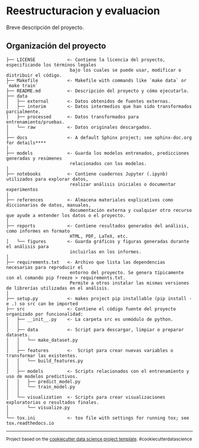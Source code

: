 Reestructuracion y evaluacion
==============================

Breve descripción del proyecto.

Organización del proyecto
------------

    ├── LICENSE            <- Contiene la licencia del proyecto, especificando los términos legales 
                            bajo los cuales se puede usar, modificar o distribuir el código.
    ├── Makefile           <- Makefile with commands like `make data` or `make train`
    ├── README.md          <- Descripción del proyecto y cómo ejecutarlo.
    ├── data
    │   ├── external       <- Datos obtenidos de fuentes externas.
    │   ├── interim        <- Datos intermedios que han sido transformados parcialmente.
    │   ├── processed      <- Datos transformados para entrenamiento/pruebas.
    │   └── raw            <- Datos originales descargados.
    │
    ├── docs               <- A default Sphinx project; see sphinx-doc.org for details****
    │
    ├── models             <- Guarda los modelos entrenados, predicciones generadas y resúmenes 
                            relacionados con los modelos.
    │
    ├── notebooks          <- Contiene cuadernos Jupyter (.ipynb) utilizados para explorar datos, 
                            realizar análisis iniciales o documentar experimentos
    │
    ├── references         <- Almacena materiales explicativos como diccionarios de datos, manuales, 
                            documentación externa y cualquier otro recurso que ayude a entender los datos o el proyecto.
    │
    ├── reports            <- Contiene resultados generados del análisis, como informes en formato 
                            HTML, PDF, LaTeX, etc.
    │   └── figures        <- Guarda gráficos y figuras generadas durante el análisis para 
                            incluirlas en los informes.
    │
    ├── requirements.txt   <- Archivo que lista las dependencias necesarias para reproducir el 
                            entorno del proyecto. Se genera típicamente con el comando pip freeze > requirements.txt. 
                            Permite a otros instalar las mismas versiones de librerías utilizadas en el análisis.
    │
    ├── setup.py           <- makes project pip installable (pip install -e .) so src can be imported
    ├── src                <- Contiene el código fuente del proyecto organizado por funcionalidad:
    │   ├── __init__.py    <- La carpeta src es unmódulo de python.
    │   │
    │   ├── data           <- Script para descargar, limpiar o preparar datasets.
    │   │   └── make_dataset.py
    │   │
    │   ├── features       <-  Script para crear nuevas variables o transformar las existentes.
    │   │   └── build_features.py
    │   │
    │   ├── models         <- Scripts relacionados con el entrenamiento y uso de modelos predictivos.
    │   │   ├── predict_model.py
    │   │   └── train_model.py
    │   │
    │   └── visualization  <- Scripts para crear visualizaciones exploratorias o resultados finales. 
    │       └── visualize.py
    │
    └── tox.ini            <- tox file with settings for running tox; see tox.readthedocs.io


--------

<p><small>Project based on the <a target="_blank" href="https://drivendata.github.io/cookiecutter-data-science/">cookiecutter data science project template</a>. #cookiecutterdatascience</small></p>
